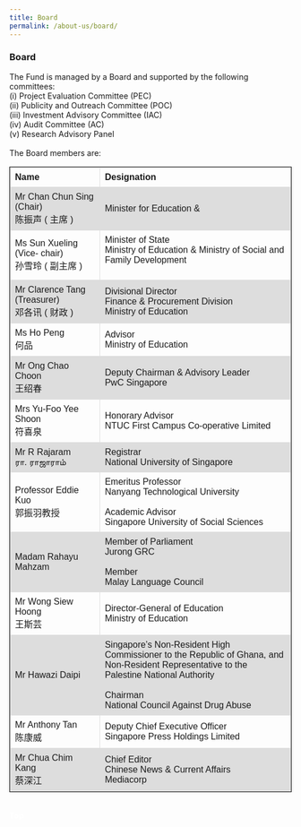```yaml
---
title: Board
permalink: /about-us/board/
---
```


###   Board
<html>
<div><p>
The Fund is managed by a Board and supported by the following committees:<br/> 
(i) Project Evaluation Committee (PEC)<br/>
(ii) Publicity and Outreach Committee (POC)<br/>
(iii) Investment Advisory Committee (IAC) <br/>
(iv) Audit Committee (AC)<br/>
(v) Research Advisory Panel<br/>
  <br/>
The Board members are:</p></div>
<html>
<body>
<style>
table, th, td {
  font-family: arial, sans-serif;
  border: 1px solid black;
  border-collapse: collapse;
}
td, th {
  border: 1px solid #dddddd;
  text-align: left;
  padding: 8px;
  width:50%
  
}
tr:nth-child(even) {
  background-color: #dddddd;
</style>
<table style="width:100%; 
border: 1px solid black;
  border-collapse: collapse;">
  <tr>
    <th>Name</th>
    <th>Designation</th> 
  </tr>
  <tr>
    <td>Mr Chan Chun Sing (Chair)<br/>
陈振声 ( 主席 )</td>
    <td>Minister for Education &amp;</td>
  
  </tr>
  <tr>
    <td>Ms Sun Xueling (Vice-
chair)<br/>孙雪玲 ( 副主席 )</td>
    <td>Minister of State<br/>
Ministry of Education &amp; Ministry of Social and Family Development<br/><br/>
</td>   
  </tr>    
  <tr>
    <td>Mr Clarence Tang (Treasurer)<br/>
邓各讯 ( 财政 )</td>
    <td>Divisional Director<br/>
Finance &amp; Procurement Division<br/>
Ministry of Education</td>
    
  </tr>
  <tr>
    <td>Ms Ho Peng<br/>
何品</td>
    <td>Advisor<br/>
Ministry of Education</td>
  
  </tr><tr>
  <td>Mr Ong Chao Choon<br/>
王绍春</td>  
     <td>Deputy Chairman & Advisory Leader<br/>
       PwC Singapore</td>
  </tr><tr>
  <td>Mrs Yu-Foo Yee Shoon<br/>
符喜泉</td>
    <td>Honorary Advisor<br/>
NTUC First Campus Co-operative Limited</td>

  </tr><tr>
    <td>Mr R Rajaram<br/>
ரா. ராஜாராம்</td>
    <td>Registrar<br/>
National University of Singapore</td>
    
  </tr><tr>
    <td>Professor Eddie Kuo<br/>
郭振羽教授</td>
    <td>Emeritus Professor<br/>
Nanyang Technological University<br/> <br/>
Academic Advisor<br/>  
Singapore University of Social Sciences</td>
   
  </tr><tr>
    <td>Madam Rahayu Mahzam</td>
    <td>Member of Parliament<br/>
Jurong GRC<br/><br/>
  Member<br/>
Malay Language Council
</td>
  
  </tr><tr>
    <td>Mr Wong Siew Hoong<br/>
王斯芸</td>
    <td>Director-General of Education<br/>
Ministry of Education</td>
    
  </tr>
  <tr>
    <td>Mr Hawazi Daipi</td>
    <td>Singapore’s Non-Resident High Commissioner to the Republic of Ghana, and <br/>
      Non-Resident Representative to the Palestine National Authority<br/>   <br/>
      Chairman<br/>
National Council Against Drug Abuse
</td>
   </tr><tr>
    <td>Mr Anthony Tan<br/>
陈康威</td>
    <td>Deputy Chief Executive Officer <br/>
Singapore Press Holdings Limited</td>
    
  </tr><tr>
    <td>Mr Chua Chim Kang<br/>
蔡深江</td>
    <td>Chief Editor <br/>
Chinese News &amp; Current Affairs<br/>
Mediacorp</td>
  </tr>
</table><br/>
<div class="btntop"><a href="#top" style="text-decoration:none;"><span style="color:white"><b>Top</b></span></a></div>

